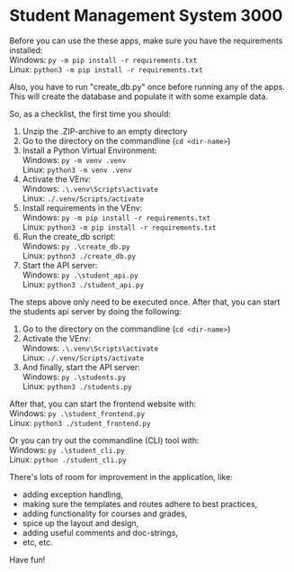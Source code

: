 # Student Management System 3000

Before you can use the these apps, make sure you have the requirements installed:  
Windows: `py -m pip install -r requirements.txt`  
Linux: `python3 -m pip install -r requirements.txt`

Also, you have to run "create_db.py" once before running any of the apps.
This will create the database and populate it with some example data.

So, as a checklist, the first time you should:
1. Unzip the .ZIP-archive to an empty directory
2. Go to the directory on the commandline (`cd <dir-name>`)
3. Install a Python Virtual Environment:  
   Windows: `py -m venv .venv`  
   Linux: `python3 -m venv .venv`
4. Activate the VEnv:  
   Windows: `.\.venv\Scripts\activate`  
   Linux: `./.venv/Scripts/activate`
5. Install requirements in the VEnv:  
   Windows: `py -m pip install -r requirements.txt`  
   Linux: `python3 -m pip install -r requirements.txt`
6. Run the create_db script:  
   Windows: `py .\create_db.py`  
   Linux: `python3 ./create_db.py`
7. Start the API server:  
   Windows: `py .\student_api.py`  
   Linux: `python3 ./student_api.py`
   
The steps above only need to be executed once.
After that, you can start the students api server by doing the following:

1. Go to the directory on the commandline (`cd <dir-name>`)
2. Activate the VEnv:  
   Windows: `.\.venv\Scripts\activate`  
   Linux: `./.venv/Scripts/activate`
3. And finally, start the API server:  
   Windows: `py .\students.py`  
   Linux: `python3 ./students.py`

After that, you can start the frontend website with:  
Windows: `py .\student_frontend.py`  
Linux: `python3 ./student_frontend.py`

Or you can try out the commandline (CLI) tool with:  
Windows: `py .\student_cli.py`  
Linux: `python ./student_cli.py`

There's lots of room for improvement in the application, like:
- adding exception handling,
- making sure the templates and routes adhere to best practices,
- adding functionality for courses and grades,
- spice up the layout and design,
- adding useful comments and doc-strings,
- etc, etc.

Have fun!
